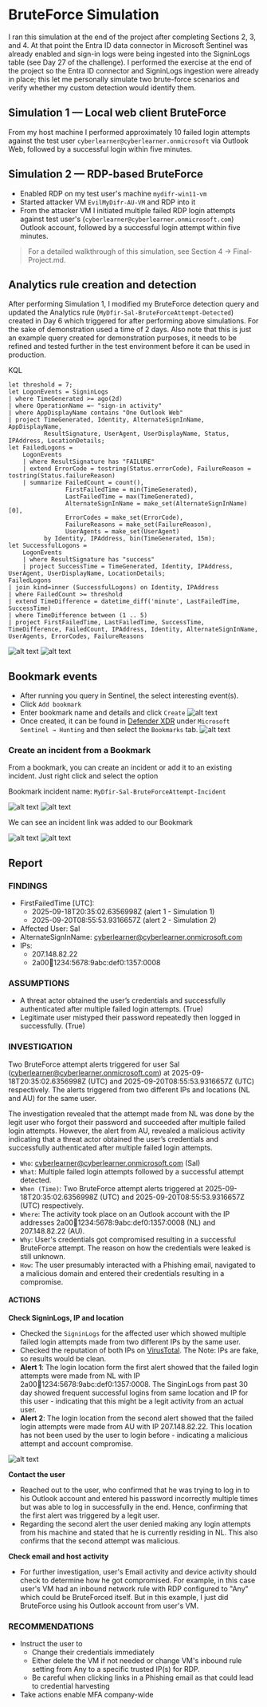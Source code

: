 
# BruteForce Simulation
I ran this simulation at the end of the project after completing Sections 2, 3, and 4. At that point the Entra ID data connector in Microsoft Sentinel was already enabled and sign-in logs were being ingested into the SigninLogs table (see Day 27 of the challenge). I performed the exercise at the end of the project so the Entra ID connector and SigninLogs ingestion were already in place; this let me personally simulate two brute-force scenarios and verify whether my custom detection would identify them.

## Simulation 1 — Local web client BruteForce
From my host machine I performed approximately 10 failed login attempts against the test user `cyberlearner@cyberlearner.onmicrosoft` via Outlook Web, followed by a successful login within five minutes.


## Simulation 2 — RDP-based BruteForce
- Enabled RDP on my test user's machine `mydifr-win11-vm`
- Started attacker VM `EvilMyDifr-AU-VM` and RDP into it
- From the attacker VM I initiated multiple failed RDP login attempts against test user's (`cyberlearner@cyberlearner.onmicrosoft.com`) Outlook account, followed by a successful login attempt within five minutes.

> For a detailed walkthrough of this simulation, see Section 4 → Final-Project.md.

## Analytics rule creation and detection

After performing Simulation 1, I modified my BruteForce detection query and updated the Analytics rule (`MyDfir-Sal-BruteForceAttempt-Detected`) created in Day 6 which triggered for after performing above simulations. For the sake of demonstration used a time of 2 days. Also note that this is just an example query created for demonstration purposes, it needs to be refined and tested further in the test environment before it can be used in production.

KQL
```
let threshold = 7;
let LogonEvents = SigninLogs
| where TimeGenerated >= ago(2d)
| where OperationName =~ "sign-in activity"
| where AppDisplayName contains "One Outlook Web"
| project TimeGenerated, Identity, AlternateSignInName, AppDisplayName, 
          ResultSignature, UserAgent, UserDisplayName, Status, IPAddress, LocationDetails;
let FailedLogons =
    LogonEvents
    | where ResultSignature has "FAILURE"
    | extend ErrorCode = tostring(Status.errorCode), FailureReason = tostring(Status.failureReason)
    | summarize FailedCount = count(),
                FirstFailedTime = min(TimeGenerated),
                LastFailedTime = max(TimeGenerated),
                AlternateSignInName = make_set(AlternateSignInName)[0],
                ErrorCodes = make_set(ErrorCode),
                FailureReasons = make_set(FailureReason),
                UserAgents = make_set(UserAgent)
          by Identity, IPAddress, bin(TimeGenerated, 15m);
let SuccessfulLogons =
    LogonEvents
    | where ResultSignature has "success"
    | project SuccessTime = TimeGenerated, Identity, IPAddress, UserAgent, UserDisplayName, LocationDetails;
FailedLogons
| join kind=inner (SuccessfulLogons) on Identity, IPAddress
| where FailedCount >= threshold
| extend TimeDifference = datetime_diff('minute', LastFailedTime, SuccessTime)
| where TimeDifference between (1 .. 5)
| project FirstFailedTime, LastFailedTime, SuccessTime, TimeDifference, FailedCount, IPAddress, Identity, AlternateSignInName, UserAgents, ErrorCodes, FailureReasons
```
![alt text](images/image-52.png)
![alt text](images/image-53.png)

## Bookmark events
- After running you query in Sentinel, the select interesting event(s). 
- Click `Add bookmark`
- Enter bookmark name and details and click `Create`
![alt text](images/image-54.png)
- Once created, it can be found in [Defender XDR](https://security.microsoft.com/) under `Microsoft Sentinel → Hunting` and then select the `Bookmarks` tab.
![alt text](images/image-55.png)

### Create an incident from a Bookmark
From a bookmark, you can create an incident or add it to an existing incident. Just right click and select the option

Bookmark incident name: `MyDfir-Sal-BruteForceAttempt-Incident`

![alt text](images/image-56.png)
![alt text](images/image-57.png)

We can see an incident link was added to our Bookmark


![alt text](images/image-58.png)
![alt text](images/image-59.png)

## Report

### FINDINGS
- FirstFailedTime [UTC]:
    - 2025-09-18T20:35:02.6356998Z (alert 1 - Simulation 1)
    - 2025-09-20T08:55:53.9316657Z (alert 2 - Simulation 2)
- Affected User: Sal
- AlternateSignInName: cyberlearner@cyberlearner.onmicrosoft.com
- IPs:
    - 207.148.82.22
    - 2a00:abcd:1234:5678:9abc:def0:1357:0008

### ASSUMPTIONS
- A threat actor obtained the user’s credentials and successfully authenticated after multiple failed login attempts. (True)
- Legitimate user mistyped their password repeatedly then logged in successfully. (True)

### INVESTIGATION
Two BruteForce attempt alerts triggered for user Sal (cyberlearner@cyberlearner.onmicrosoft.com) at 2025-09-18T20:35:02.6356998Z (UTC) and 2025-09-20T08:55:53.9316657Z (UTC) respectively. The alerts triggered from two different IPs and locations (NL and AU) for the same user. 

The investigation revealed that the attempt made from NL was done by the legit user who forgot their password and succeeded after multiple failed login attempts. However, the alert from AU, revealed a malicious activity indicating that a threat actor obtained the user’s credentials and successfully authenticated after multiple failed login attempts.

- `Who`: cyberlearner@cyberlearner.onmicrosoft.com (Sal)
- `What`: Multiple failed login attempts followed by a successful attempt detected.
- `When (Time)`: Two BruteForce attempt alerts triggered at 2025-09-18T20:35:02.6356998Z (UTC) and 2025-09-20T08:55:53.9316657Z (UTC) respectively.
- `Where`: The activity took place on an Outlook account with the IP addresses 2a00:abcd:1234:5678:9abc:def0:1357:0008 (NL) and 207.148.82.22 (AU).
- `Why`: User's credentials got compromised resulting in a successful BruteForce attempt. The reason on how the credentials were leaked is still unknown.
- `How`: The user presumably interacted with a Phishing email, navigated to a malicious domain and entered their credentials resulting in a compromise.


#### ACTIONS
**Check SigninLogs, IP and location**

- Checked the `SigninLogs` for the affected user which showed multiple failed login attempts made from two different IPs by the same user.
- Checked the reputation of both IPs on [VirusTotal](https://www.virustotal.com/gui/ip-address/207.148.82.22). The Note: IPs are fake, so results would be clean.
- **Alert 1**: The login location form the first alert showed that the failed login attempts were made from NL with IP 2a00:abcd:1234:5678:9abc:def0:1357:0008. The SinginLogs from past 30 day showed frequent successful logins from same location and IP for this user - indicating that this might be a legit activity from an actual user. 
- **Alert 2**: The login location from the second alert showed that the failed login attempts were made from AU with IP 207.148.82.22. This location has not been used by the user to login before - indicating a malicious attempt and account compromise.

![alt text](images/image-51.png)

**Contact the user**

- Reached out to the user, who confirmed that he was trying to log in to his Outlook account and entered his password incorrectly multiple times but was able to log in successfully in the end. Hence, confirming that the first alert was triggered by a legit user.
- Regarding the second alert the user denied making any login attempts from his machine and stated that he is currently residing in NL. This also confirms that the second attempt was malicious. 

**Check email and host activity**

- For further investigation, user's Email activity and device activity should check to determine how he got compromised. For example, in this case user's VM had an inbound network rule with RDP configured to "Any" which could be BruteForced itself. But in this example, I just did BruteForce using his Outlook account from user's VM. 

### RECOMMENDATIONS
- Instruct the user to 
    - Change their credentials immediately
    - Either delete the VM if not needed or change VM's inbound rule setting from Any to a specific trusted IP(s) for RDP.
    - Be careful when clicking links in a Phishing email as that could lead to credential harvesting
- Take actions enable MFA company-wide










